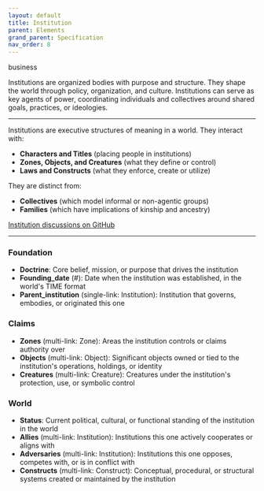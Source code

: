 ```yaml
---
layout: default
title: Institution
parent: Elements
grand_parent: Specification
nav_order: 8
---
```


<span class="material-symbols-outlined">business</span>

Institutions are organized bodies with purpose and structure. They shape the world through policy, organization, and culture. Institutions can serve as key agents of power, coordinating individuals and collectives around shared goals, practices, or ideologies. 

--- 

Institutions are executive structures of meaning in a world. They interact with:

- **Characters and Titles** (placing people in institutions)
- **Zones, Objects, and Creatures** (what they define or control)
- **Laws and Constructs** (what they enforce, create or utilize)

They are distinct from:

- **Collectives** (which model informal or non-agentic groups)
- **Families** (which have implications of kinship and ancestry)

[Institution discussions on GitHub](https://github.com/OnlyWorlds/OnlyWorlds/discussions/categories/institution)

---
### Foundation
- **Doctrine**: Core belief, mission, or purpose that drives the institution
- **Founding_date** (#): Date when the institution was established, in the world's TIME format
- **Parent_institution** (single-link: Institution): Institution that governs, embodies, or originated this one

### Claims
- **Zones** (multi-link: Zone): Areas the institution controls or claims authority over
- **Objects** (multi-link: Object): Significant objects owned or tied to the institution's operations, holdings, or identity
- **Creatures** (multi-link: Creature): Creatures under the institution's protection, use, or symbolic control

### World
- **Status**: Current political, cultural, or functional standing of the institution in the world
- **Allies** (multi-link: Institution): Institutions this one actively cooperates or aligns with
- **Adversaries** (multi-link: Institution): Institutions this one opposes, competes with, or is in conflict with
- **Constructs** (multi-link: Construct): Conceptual, procedural, or structural systems created or maintained by the institution


